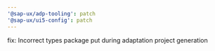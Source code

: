 ```yaml
---
'@sap-ux/adp-tooling': patch
'@sap-ux/ui5-config': patch
---
```


fix: Incorrect types package put during adaptation project generation
